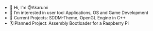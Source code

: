 - 👋 Hi, I’m @Akarumi
- 👀 I’m interested in user tool Applications, OS and Game Development
- 🌱 Current Projects: SDDM-Theme, OpenGL Engine in C++
- 🗓️ Planned Project: Assembly Bootloader for a Raspberry Pi 



<!---
Akarumi/Akarumi is a ✨ special ✨ repository because its `README.md` (this file) appears on your GitHub profile.
You can click the Preview link to take a look at your changes.
--->
